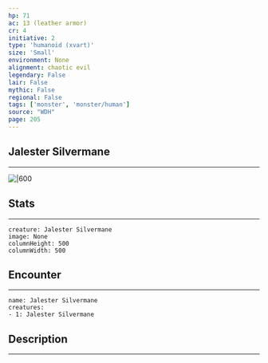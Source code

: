 ```yaml
---
hp: 71
ac: 13 (leather armor)
cr: 4
initiative: 2
type: 'humanoid (xvart)'    
size: 'Small'
environment: None
alignment: chaotic evil
legendary: False
lair: False
mythic: False
regional: False
tags: ['monster', 'monster/human']
source: "WDH"
page: 205
---
```


## Jalester Silvermane
---

![|600](D:/Program%20Files/5e.tools/img/bestiary/WDH/Jalester%20Silvermane.jpg)

## Stats
---

```statblock
creature: Jalester Silvermane
image: None
columnHeight: 500
columnWidth: 500
```

## Encounter
---

```encounter-table
name: Jalester Silvermane
creatures:
- 1: Jalester Silvermane
```

## Description
---




